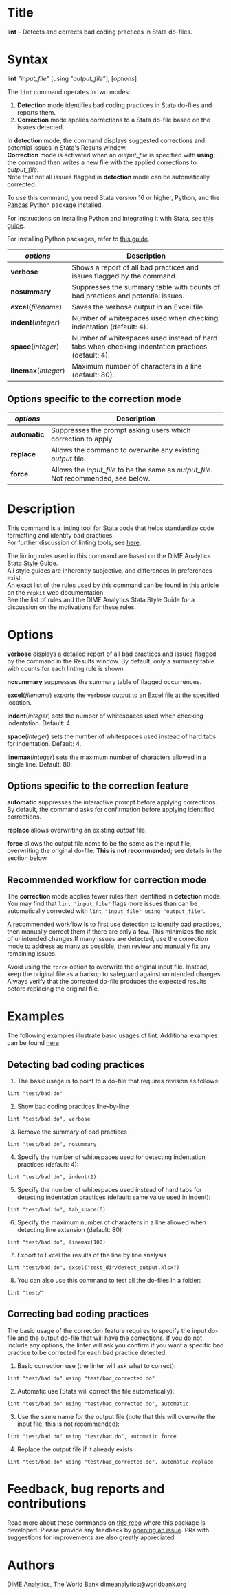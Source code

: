 # Title

__lint__ – Detects and corrects bad coding practices in Stata do-files.

# Syntax

__lint__ "_input_file_" [using "_output_file_"], [_options_]

The `lint` command operates in two modes:

1. __Detection__ mode identifies bad coding practices in Stata do-files and reports them.
2. __Correction__ mode applies corrections to a Stata do-file based on the issues detected.

In __detection__ mode, the command displays suggested corrections and potential issues in Stata's Results window.  
__Correction__ mode is activated when an _output_file_ is specified with __using__; the command then writes a new file with the applied corrections to _output_file_.  
Note that not all issues flagged in __detection__ mode can be automatically corrected.

To use this command, you need Stata version 16 or higher, Python, and the [Pandas](https://pandas.pydata.org) Python package installed.

For instructions on installing Python and integrating it with Stata, see [this guide](https://blog.stata.com/2020/08/18/stata-python-integration-part-1-setting-up-stata-to-use-python/).

For installing Python packages, refer to [this guide](https://blog.stata.com/2020/09/01/stata-python-integration-part-3-how-to-install-python-packages).

| _options_ | Description |
|-----------|-------------|
| __**v**erbose__ | Shows a report of all bad practices and issues flagged by the command. |
| __**nosum**mary__ | Suppresses the summary table with counts of bad practices and potential issues. |
| __**e**xcel__(_filename_) | Saves the verbose output in an Excel file. |
| __**i**ndent__(_integer_) | Number of whitespaces used when checking indentation (default: 4). |
| __**s**pace__(_integer_) | Number of whitespaces used instead of hard tabs when checking indentation practices (default: 4). |
| __**l**inemax__(_integer_) | Maximum number of characters in a line (default: 80). |

## Options specific to the correction mode

| _options_ | Description |
|-----------|-------------|
| __**auto**matic__ | Suppresses the prompt asking users which correction to apply. |
| __replace__ | Allows the command to overwrite any existing _output_ file. |
| __force__ | Allows the _input_file_ to be the same as _output_file_. Not recommended, see below. |

# Description

This command is a linting tool for Stata code that helps standardize code formatting and identify bad practices.  
For further discussion of linting tools, see [here](https://en.wikipedia.org/wiki/Lint_(software)). 

The linting rules used in this command are based on the DIME Analytics [Stata Style Guide](https://worldbank.github.io/dime-data-handbook/coding.html#the-dime-analytics-stata-style-guide).  
All style guides are inherently subjective, and differences in preferences exist.  
An exact list of the rules used by this command can be found in [this article](https://github.com/worldbank/repkit/blob/add-linter/src/vignettes/linting-rules.md) on the `repkit` web documentation.  
See the list of rules and the DIME Analytics Stata Style Guide for a discussion on the motivations for these rules.

# Options

__**v**erbose__ displays a detailed report of all bad practices and issues flagged by the command in the Results window. By default, only a summary table with counts for each linting rule is shown.

__**nosum**mary__ suppresses the summary table of flagged occurrences.

__**e**xcel__(_filename_) exports the verbose output to an Excel file at the specified location.

__**i**ndent__(_integer_) sets the number of whitespaces used when checking indentation. Default: 4.

__**s**pace__(_integer_) sets the number of whitespaces used instead of hard tabs for indentation. Default: 4.

__**l**inemax__(_integer_) sets the maximum number of characters allowed in a single line. Default: 80.

## Options specific to the correction feature

__**auto**matic__ suppresses the interactive prompt before applying corrections. By default, the command asks for confirmation before applying identified corrections.

__replace__ allows overwriting an existing _output_ file.

__force__ allows the output file name to be the same as the input file, overwriting the original do-file. __This is not recommended__; see details in the section below.

## Recommended workflow for correction mode

The **correction** mode applies fewer rules than identified in **detection** mode. 
You may find that `lint "input_file"` flags more issues than can be automatically corrected with `lint "input_file" using "output_file"`.

A recommended workflow is to first use detection to identify bad practices, then manually correct them if there are only a few. This minimizes the risk of unintended changes.If many issues are detected, use the correction mode to address as many as possible, then review and manually fix any remaining issues. 

Avoid using the `force` option to overwrite the original input file. 
Instead, keep the original file as a backup to safeguard against unintended changes. Always verify that the corrected do-file produces the expected results before replacing the original file.

# Examples

The following examples illustrate basic usages of lint. Additional examples can be found [here](https://github.com/worldbank/repkit/blob/add-linter/src/vignettes/lint-examples.md)

## Detecting bad coding practices

1. The basic usage is to point to a do-file that requires revision as follows:

```
lint "test/bad.do"
```

2. Show bad coding practices line-by-line

```
lint "test/bad.do", verbose
```

3. Remove the summary of bad practices

```
lint "test/bad.do", nosummary
```

4. Specify the number of whitespaces used for detecting indentation practices (default: 4):

```
lint "test/bad.do", indent(2)
```

5. Specify the number of whitespaces used instead of hard tabs for detecting indentation practices (default: same value used in indent):

```
lint "test/bad.do", tab_space(6)
```

6. Specify the maximum number of characters in a line allowed when detecting line extension (default: 80):

```
lint "test/bad.do", linemax(100)
```

7. Export to Excel the results of the line by line analysis

```
lint "test/bad.do", excel("test_dir/detect_output.xlsx")
```

8. You can also use this command to test all the do-files in a folder:

```
lint "test/"
```

## Correcting bad coding practices

The basic usage of the correction feature requires to specify the input do-file and the output do-file that will have the corrections. If you do not include any options, the linter will ask you confirm if you want a specific bad practice to be corrected for each bad practice detected:

1. Basic correction use (the linter will ask what to correct):

```
lint "test/bad.do" using "test/bad_corrected.do"
```

2. Automatic use (Stata will correct the file automatically):

```
lint "test/bad.do" using "test/bad_corrected.do", automatic
```

3. Use the same name for the output file (note that this will overwrite the input file, this is not recommended):

```
lint "test/bad.do" using "test/bad.do", automatic force
```

4. Replace the output file if it already exists

```
lint "test/bad.do" using "test/bad_corrected.do", automatic replace
```

# Feedback, bug reports and contributions

Read more about these commands on [this repo](https://github.com/worldbank/repkit) where this package is developed. Please provide any feedback by [opening an issue](https://github.com/worldbank/repkit/issues). PRs with suggestions for improvements are also greatly appreciated.

# Authors

DIME Analytics, The World Bank dimeanalytics@worldbank.org
